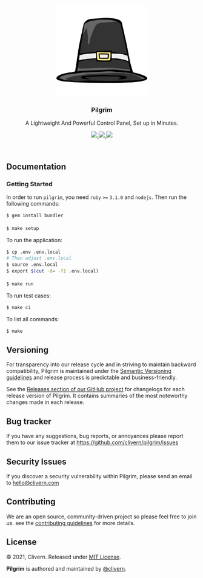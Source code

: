 <p align="center">
    <img src="/static/logo.png?v=0.1.0" width="240" />
    <h3 align="center">Pilgrim</h3>
    <p align="center">A Lightweight And Powerful Control Panel, Set up in Minutes.</p>
    <p align="center">
        <a href="https://github.com/Clivern/Pilgrim/actions/workflows/build.yml">
            <img src="https://github.com/Clivern/Pilgrim/actions/workflows/build.yml/badge.svg">
        </a>
        <a href="https://github.com/Clivern/Pilgrim/releases">
            <img src="https://img.shields.io/badge/Version-0.1.0-red.svg">
        </a>
        <a href="https://github.com/Clivern/Pilgrim/blob/master/LICENSE">
            <img src="https://img.shields.io/badge/LICENSE-MIT-cyan.svg">
        </a>
    </p>
</p>
<br/>

## Documentation

### Getting Started

In order to run `pilgrim`, you need `ruby` `>=` `3.1.0` and `nodejs`. Then run the following commands:

```zsh
$ gem install bundler

$ make setup
```

To run the application:

```zsh
$ cp .env .env.local
# Then adjust .env.local
$ source .env.local
$ export $(cut -d= -f1 .env.local)

$ make run
```

To run test cases:

```zsh
$ make ci
```

To list all commands:

```zsh
$ make
```


## Versioning

For transparency into our release cycle and in striving to maintain backward compatibility, Pilgrim is maintained under the [Semantic Versioning guidelines](https://semver.org/) and release process is predictable and business-friendly.

See the [Releases section of our GitHub project](https://github.com/clivern/pilgrim/releases) for changelogs for each release version of Pilgrim. It contains summaries of the most noteworthy changes made in each release.


## Bug tracker

If you have any suggestions, bug reports, or annoyances please report them to our issue tracker at https://github.com/clivern/pilgrim/issues


## Security Issues

If you discover a security vulnerability within Pilgrim, please send an email to [hello@clivern.com](mailto:hello@clivern.com)


## Contributing

We are an open source, community-driven project so please feel free to join us. see the [contributing guidelines](CONTRIBUTING.md) for more details.


## License

© 2021, Clivern. Released under [MIT License](https://opensource.org/licenses/mit-license.php).

**Pilgrim** is authored and maintained by [@clivern](http://github.com/clivern).
